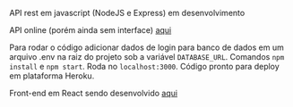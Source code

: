 API rest em javascript (NodeJS e Express) em desenvolvimento

API online (porém ainda sem interface) [aqui](https://teste-hype.herokuapp.com/)

Para rodar o código adicionar dados de login para banco de dados em um arquivo .env na raiz do projeto sob a variável `DATABASE_URL`. Comandos `npm install` e `npm start`. Roda no `localhost:3000`. Código pronto para deploy em plataforma Heroku.

Front-end em React sendo desenvolvido [aqui](https://github.com/ddaiane/hype-front)
